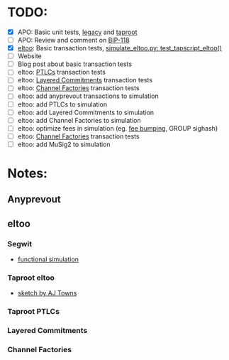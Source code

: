 
# TODO:
 - [X] APO: Basic unit tests, [legacy](https://github.com/ajtowns/bitcoin/blob/57cb1249a20d2e09952040693eb62d04fe1f1399/src/test/sighash_tests.cpp#L247) and [taproot](https://github.com/ajtowns/bitcoin/blob/57cb1249a20d2e09952040693eb62d04fe1f1399/src/test/sighash_tests.cpp#L404)
 - [ ] APO: Review and comment on [BIP-118](https://github.com/bitcoin/bips/blob/master/bip-0118.mediawiki)
 - [X] [eltoo](https://blockstream.com/eltoo.pdf): Basic transaction tests, [simulate_eltoo.py: test_tapscript_eltoo()](https://github.com/remyers/bitcoin/blob/eltoo-anyprevout/test/functional/simulate_eltoo.py#L1623)
 - [ ] Website
 - [ ] Blog post about basic transaction tests
 - [ ] eltoo: [PTLCs](https://suredbits.com/schnorr-applications-scriptless-scripts) transaction tests
 - [ ] eltoo: [Layered Commitments](https://lists.linuxfoundation.org/pipermail/lightning-dev/2020-January/002448.html) transaction tests
 - [ ] eltoo: [Channel Factories](https://www.ncbi.nlm.nih.gov/pmc/articles/PMC6124062/) transaction tests
 - [ ] eltoo: add anyprevout transactions to simulation
 - [ ] eltoo: add PTLCs to simulation
 - [ ] eltoo: add Layered Commitments to simulation
 - [ ] eltoo: add Channel Factories to simulation
 - [ ] eltoo: optimize fees in simulation (eg. [fee bumping](https://lists.linuxfoundation.org/pipermail/bitcoin-dev/2021-May/019031.html), GROUP sighash)
 - [ ] eltoo: [Channel Factories](https://www.ncbi.nlm.nih.gov/pmc/articles/PMC6124062/) transaction tests
 - [ ] eltoo: add MuSig2 to simulation

# Notes:
## Anyprevout

## eltoo

### Segwit
* [functional simulation](https://github.com/remyers/bitcoin/blob/anyprevout/test/functional/simulate_eltoo.py)

### Taproot eltoo
* [sketch by AJ Towns](https://lists.linuxfoundation.org/pipermail/lightning-dev/2019-May/001996.html)

### Taproot PTLCs

### Layered Commitments

### Channel Factories
